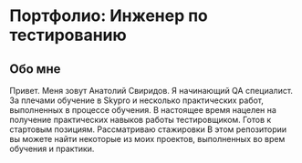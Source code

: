 # Портфолио: Инженер по тестированию

## Обо мне

Привет. Меня зовут Анатолий Свиридов. Я начинающий QA специалист. За плечами обучение в Skypro и несколько практических работ, выполненных в процессе обучения. В настоящее время нацелен на получение практических навыков работы тестировщиком. Готов к стартовым позициям. Рассматриваю стажировки
В этом репозитории вы можете найти некоторые из моих проектов, выполненных во врем обучения и практики.
